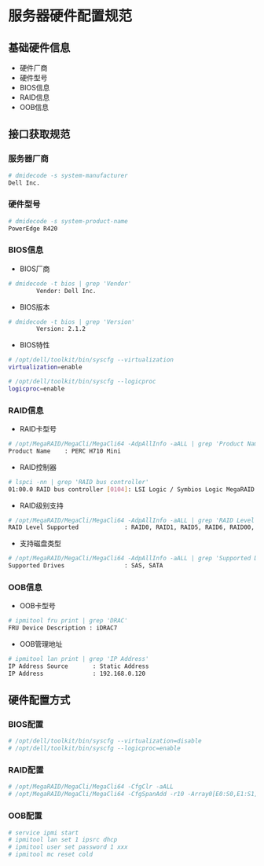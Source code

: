 # 服务器硬件配置规范

## 基础硬件信息

* 硬件厂商
* 硬件型号
* BIOS信息
* RAID信息
* OOB信息

## 接口获取规范

### 服务器厂商

```bash
# dmidecode -s system-manufacturer
Dell Inc.
```

### 硬件型号

```bash
# dmidecode -s system-product-name
PowerEdge R420
```

### BIOS信息

* BIOS厂商

```bash
# dmidecode -t bios | grep 'Vendor'
        Vendor: Dell Inc.
```

* BIOS版本

```bash
# dmidecode -t bios | grep 'Version'
        Version: 2.1.2
```

* BIOS特性

```bash
# /opt/dell/toolkit/bin/syscfg --virtualization
virtualization=enable

# /opt/dell/toolkit/bin/syscfg --logicproc
logicproc=enable
```

### RAID信息

* RAID卡型号

```bash
# /opt/MegaRAID/MegaCli/MegaCli64 -AdpAllInfo -aALL | grep 'Product Name'
Product Name    : PERC H710 Mini
```

* RAID控制器

```bash
# lspci -nn | grep 'RAID bus controller'
01:00.0 RAID bus controller [0104]: LSI Logic / Symbios Logic MegaRAID SAS 2208 [Thunderbolt] [1000:005b] (rev 05)
```

* RAID级别支持

```bash
# /opt/MegaRAID/MegaCli/MegaCli64 -AdpAllInfo -aALL | grep 'RAID Level Supported'
RAID Level Supported             : RAID0, RAID1, RAID5, RAID6, RAID00, RAID10, RAID50, RAID60, PRL 11, PRL 11 with spanning, PRL11-RLQ0 DDF layout with no span, PRL11-RLQ0 DDF layout with span
```

* 支持磁盘类型

```bash
# /opt/MegaRAID/MegaCli/MegaCli64 -AdpAllInfo -aALL | grep 'Supported Drives'
Supported Drives                 : SAS, SATA
```

### OOB信息

* OOB卡型号

```bash
# ipmitool fru print | grep 'DRAC'
FRU Device Description : iDRAC7
```

* OOB管理地址

```bash
# ipmitool lan print | grep 'IP Address'
IP Address Source       : Static Address
IP Address              : 192.168.0.120
```

## 硬件配置方式

### BIOS配置

```bash
# /opt/dell/toolkit/bin/syscfg --virtualization=disable
# /opt/dell/toolkit/bin/syscfg --logicproc=enable
```

### RAID配置

```bash
# /opt/MegaRAID/MegaCli/MegaCli64 -CfgClr -aALL
# /opt/MegaRAID/MegaCli/MegaCli64 -CfgSpanAdd -r10 -Array0[E0:S0,E1:S1] -Array1[E0:S0,E1:S1] [-ArrayX[E0:S0,E1:S1] ...]
```

### OOB配置

```bash
# service ipmi start
# ipmitool lan set 1 ipsrc dhcp
# ipmitool user set password 1 xxx
# ipmitool mc reset cold
```